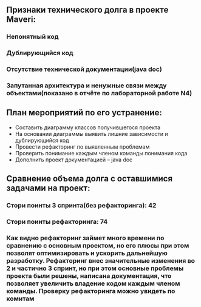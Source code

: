 ## Признаки технического долга в проекте Maveri:
### Непонятный код
### Дублирующийся код
### Отсутствие технической документации(java doc)
### Запутанная архитектура и ненужные связи между объектами(показано в отчёте по лабораторной работе N4)
## План мероприятий по его устранение:
* Составить диаграмму классов получившегося проекта
* На основании диаграммы выявить лишние зависимости и дублирующийся код
* Провести рефакторинг по выявленным проблемам
* Проверить понимание каждым членом команды понимания кода
* Дополнить проект документацией – java doc
## Сравнение объема долга с оставшимися задачами на проект:
### Стори поинты 3 спринта(без рефакторинга): 42
### Стори поинты рефакторинга:  74
### Как видно рефакторинг займет много времени по сравнению с основным проектом, но его плюсы при этом позволят оптимизировать и ускорить дальнейшую разработку. Рефакторинг внес значительные изменения во 2 и частично 3 спринт, но при этом основные проблемы проекта были решены, написана документация, что позволяет увеличить владение кодом каждым членом команды. Проверку рефакторинга можно увидеть по комитам

